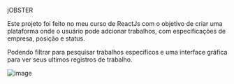 jOBSTER

Este projeto foi feito no meu curso de ReactJs com o objetivo de criar uma plataforma onde o usuário pode adcionar trabalhos, com especificações de empresa, posição e status.

Podendo filtrar para pesquisar trabalhos especificos e uma interface gráfica para ver seus ultimos registros de trabalho.


![image](https://github.com/GuilhermeEstevan/Jobster/assets/115093310/b490a8c4-c307-4888-a37d-32bf9837ebb6)
